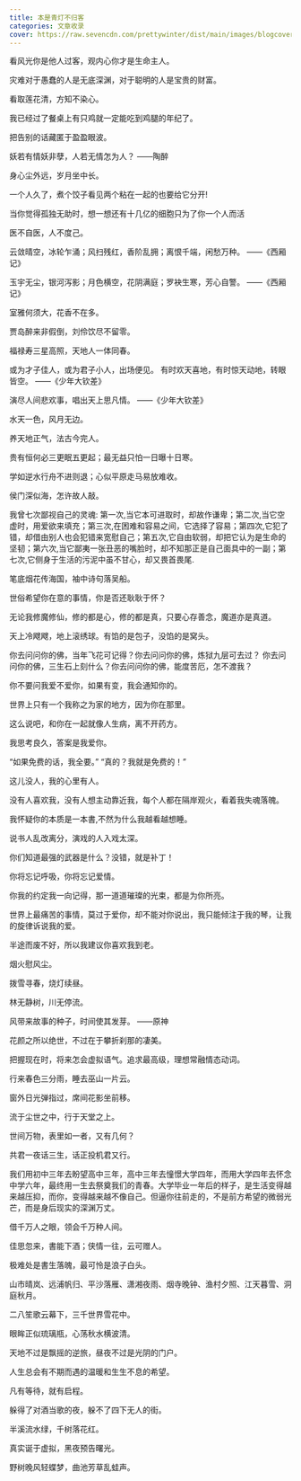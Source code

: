 ```yaml
---
title: 本是青灯不归客
categories: 文章收录
cover: https://raw.sevencdn.com/prettywinter/dist/main/images/blogcover/youcimeiju.png
---
```


看风光你是他人过客，观内心你才是生命主人。

<!-- more -->

灾难对于愚蠢的人是无底深渊，对于聪明的人是宝贵的财富。

看取莲花清，方知不染心。

我已经过了餐桌上有只鸡就一定能吃到鸡腿的年纪了。

把告别的话藏匿于盈盈眼波。

妖若有情妖非孽，人若无情怎为人？            ——陶醉

身心尘外远，岁月坐中长。

一个人久了，煮个饺子看见两个粘在一起的也要给它分开!

当你觉得孤独无助时，想一想还有十几亿的细胞只为了你一个人而活

医不自医，人不度己。

云敛晴空，冰轮乍涌；风扫残红，香阶乱拥；离恨千端，闲愁万种。    ——《西厢记》

玉宇无尘，银河泻影；月色横空，花阴满庭；罗袂生寒，芳心自警。    ——《西厢记》

室雅何须大，花香不在多。

贾岛醉来非假倒，刘伶饮尽不留零。

福禄寿三星高照，天地人一体同春。

或为才子佳人，或为君子小人，出场便见。
有时欢天喜地，有时惊天动地，转眼皆空。      ——《少年大钦差》

演尽人间悲欢事，唱出天上思凡情。            ——《少年大钦差》

水天一色，风月无边。

养天地正气，法古今完人。

贵有恒何必三更眠五更起；最无益只怕一日曝十日寒。

学如逆水行舟不进则退；心似平原走马易放难收。

侯门深似海，怎许故人敲。

我曾七次鄙视自己的灵魂: 第一次,当它本可进取时，却故作谦卑；第二次,当它空虚时，用爱欲来填充；第三次,在困难和容易之间，它选择了容易；第四次,它犯了错，却借由别人也会犯错来宽慰自己；第五次,它自由软弱，却把它认为是生命的坚韧；第六次,当它鄙夷一张丑恶的嘴脸时，却不知那正是自己面具中的一副；第七次,它侧身于生活的污泥中虽不甘心，却又畏首畏尾.

笔底烟花传海国，袖中诗句落吴船。

世俗希望你在意的事情，你是否还耿耿于怀？

无论我修魔修仙，修的都是心，修的都是真，只要心存善念，魔道亦是真道。

天上冷飕飕，地上滚绣球。有馅的是包子，没馅的是窝头。

你去问问你的佛，当年飞花可记得？你去问问你的佛，炼狱九层可去过？
你去问问你的佛，三生石上刻什么？你去问问你的佛，能度苦厄，怎不渡我？

你不要问我爱不爱你，如果有变，我会通知你的。

世界上只有一个我称之为家的地方，因为你在那里。

这么说吧，和你在一起就像人生病，离不开药方。

我思考良久，答案是我爱你。

“如果免费的话，我全要。”
“真的？我就是免费的！”

这儿没人，我的心里有人。

没有人喜欢我，没有人想主动靠近我，每个人都在隔岸观火，看着我失魂落魄。

我怀疑你的本质是一本書,不然为什么我越看越想睡。

说书人乱改离分，演戏的人入戏太深。

你们知道最强的武器是什么？没错，就是补丁！

你将忘记呼吸，你将忘记爱情。

你我的约定我一向记得，那一道道璀璨的光束，都是为你所亮。

世界上最痛苦的事情，莫过于爱你，却不能对你说出，我只能倾注于我的琴，让我的旋律诉说我的爱。

半途而废不好，所以我建议你喜欢我到老。

烟火慰风尘。

拨雪寻春，烧灯续昼。

林无静树，川无停流。

风带来故事的种子，时间使其发芽。  ——原神

花颜之所以绝世，不过在于攀折刹那的凄美。

把握现在时，将来怎会虚拟语气。追求最高级，理想常融情态动词。

行来春色三分雨，睡去巫山一片云。

窗外日光弹指过，席间花影坐前移。

流于尘世之中，行于天堂之上。

世间万物，表里如一者，又有几何？

共君一夜话三生，话正投机君又行。

我们用初中三年去盼望高中三年，高中三年去憧憬大学四年，而用大学四年去怀念中学六年，最终用一生去祭奠我们的青春。大学毕业一年后的样子，是生活变得越来越压抑，而你，变得越来越不像自己。但逼你往前走的，不是前方希望的微弱光芒，而是身后现实的深渊万丈。

借千万人之眼，领会千万种人间。

佳思忽来，書能下酒；侠情一往，云可赠人。

极难处是書生落魄，最可怜是浪子白头。

山市晴岚、远浦帆归、平沙落雁、潇湘夜雨、烟寺晚钟、渔村夕照、江天暮雪、洞庭秋月。

二八笙歌云幕下，三千世界雪花中。

眼眸正似琉璃瓶，心荡秋水横波清。

天地不过是飘摇的逆旅，昼夜不过是光阴的门户。

人生总会有不期而遇的温暖和生生不息的希望。

凡有等待，就有启程。

躲得了对酒当歌的夜，躲不了四下无人的街。

半溪流水绿，千树落花红。

真实诞于虚拟，黑夜预告曙光。

野树晚风轻蝶梦，曲池芳草乱蛙声。